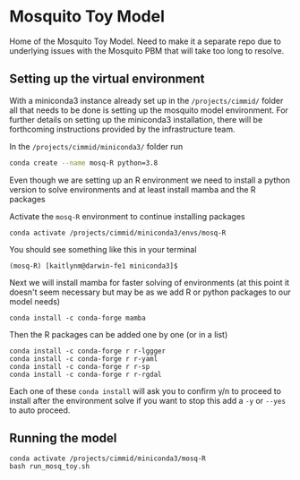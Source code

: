 # Mosquito Toy Model
Home of the Mosquito Toy Model. Need to make it a separate repo due to underlying issues with the Mosquito PBM that will take too long to resolve. 

## Setting up the virtual environment 
With a miniconda3 instance already set up in the `/projects/cimmid/` folder all that needs to be done is setting up the mosquito model environment. For further details on setting up the miniconda3 installation, there will be forthcoming instructions provided by the infrastructure team. 

In the `/projects/cimmid/miniconda3/` folder run 
```Bash
conda create --name mosq-R python=3.8
```

Even though we are setting up an R environment we need to install a python version to solve environments and at least install mamba and the R packages

Activate the `mosq-R` environment to continue installing packages
```
conda activate /projects/cimmid/miniconda3/envs/mosq-R
``` 
You should see something like this in your terminal 
```
(mosq-R) [kaitlynm@darwin-fe1 miniconda3]$
```

Next we will install mamba for faster solving of environments (at this point it doesn't seem necessary but may be as we add R or python packages to our model needs)
```
conda install -c conda-forge mamba
```

Then the R packages can be added one by one (or in a list)
```
conda install -c conda-forge r r-lggger
conda install -c conda-forge r r-yaml
conda install -c conda-forge r r-sp
conda install -c conda-forge r r-rgdal
```

Each one of these `conda install` will ask you to confirm y/n to proceed to install after the environment solve if you want to stop this add a `-y` or `--yes` to auto proceed. 

## Running the model 
```
conda activate /projects/cimmid/miniconda3/mosq-R
bash run_mosq_toy.sh
```
